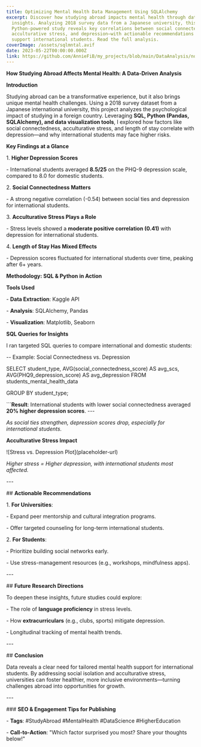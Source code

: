 ```yaml
---
title: Optimizing Mental Health Data Management Using SQLAlchemy
excerpt: Discover how studying abroad impacts mental health through data-driven
  insights. Analyzing 2018 survey data from a Japanese university, this SQL and
  Python-powered study reveals key correlations between social connectedness,
  acculturative stress, and depression—with actionable recommendations to
  support international students. Read the full analysis.
coverImage: /assets/sqlmntal.avif
date: 2023-05-22T00:00:00.000Z
link: https://github.com/AnnieFiB/my_projects/blob/main/DataAnalysis/notebooks/MentalHealthSQL_Panda.ipynb
---
```

**How Studying Abroad Affects Mental Health: A Data-Driven Analysis**

**Introduction**

Studying abroad can be a transformative experience, but it also brings unique mental health challenges. Using a 2018 survey dataset from a Japanese international university, this project analyzes the psychological impact of studying in a foreign country. Leveraging **SQL, Python (Pandas, SQLAlchemy), and data visualization tools**, I explored how factors like social connectedness, acculturative stress, and length of stay correlate with depression—and why international students may face higher risks.

**Key Findings at a Glance**

1\. **Higher Depression Scores**

\- International students averaged **8.5/25** on the PHQ-9 depression scale, compared to 8.0 for domestic students.

2\. **Social Connectedness Matters**

\- A strong negative correlation (-0.54) between social ties and depression for international students.

3\. **Acculturative Stress Plays a Role**

\- Stress levels showed a **moderate positive correlation (0.41)** with depression for international students.

4\. **Length of Stay Has Mixed Effects**

\- Depression scores fluctuated for international students over time, peaking after 6+ years.

**Methodology: SQL & Python in Action**

**Tools Used**

\- **Data Extraction**: Kaggle API

\- **Analysis**: SQLAlchemy, Pandas

\- **Visualization**: Matplotlib, Seaborn

**SQL Queries for Insights**

I ran targeted SQL queries to compare international and domestic students:

\-- Example: Social Connectedness vs. Depression

SELECT student\_type, AVG(social\_connectedness\_score) AS avg\_scs, AVG(PHQ9\_depression\_score) AS avg\_depression FROM students\_mental\_health\_data

GROUP BY student\_type;

\`\`\`**Result**: International students with lower social connectedness averaged **20% higher depression scores**. ---

_As social ties strengthen, depression scores drop, especially for international students._

**Acculturative Stress Impact**

!\[Stress vs. Depression Plot\](placeholder-url)

_Higher stress = Higher depression, with international students most affected._

\---

\## **Actionable Recommendations**

1\. **For Universities**:

\- Expand peer mentorship and cultural integration programs.

\- Offer targeted counseling for long-term international students.

2\. **For Students**:

\- Prioritize building social networks early.

\- Use stress-management resources (e.g., workshops, mindfulness apps).

\---

\## **Future Research Directions**

To deepen these insights, future studies could explore:

\- The role of **language proficiency** in stress levels.

\- How **extracurriculars** (e.g., clubs, sports) mitigate depression.

\- Longitudinal tracking of mental health trends.

\---

\## **Conclusion**

Data reveals a clear need for tailored mental health support for international students. By addressing social isolation and acculturative stress, universities can foster healthier, more inclusive environments—turning challenges abroad into opportunities for growth.

\---

\### **SEO & Engagement Tips for Publishing**

\- **Tags**: #StudyAbroad #MentalHealth #DataScience #HigherEducation

\- **Call-to-Action**: "Which factor surprised you most? Share your thoughts below!"